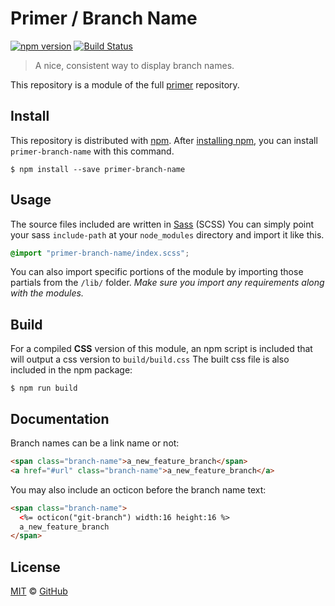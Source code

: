 # Primer / Branch Name

[![npm version](https://img.shields.io/npm/v/primer-branch-name.svg)](https://www.npmjs.org/package/primer-branch-name)
[![Build Status](https://travis-ci.org/primer/primer.svg?branch=master)](https://travis-ci.org/primer/primer)

> A nice, consistent way to display branch names.

This repository is a module of the full [primer][primer] repository.

## Install

This repository is distributed with [npm]. After [installing npm][install-npm], you can install `primer-branch-name` with this command.

```
$ npm install --save primer-branch-name
```

## Usage

The source files included are written in [Sass][sass] (SCSS) You can simply point your sass `include-path` at your `node_modules` directory and import it like this.

```scss
@import "primer-branch-name/index.scss";
```

You can also import specific portions of the module by importing those partials from the `/lib/` folder. _Make sure you import any requirements along with the modules._

## Build

For a compiled **CSS** version of this module, an npm script is included that will output a css version to `build/build.css` The built css file is also included in the npm package:

```
$ npm run build
```

## Documentation

<!-- %docs
title: Branch name
status: Stable
-->

Branch names can be a link name or not:

```html
<span class="branch-name">a_new_feature_branch</span>
<a href="#url" class="branch-name">a_new_feature_branch</a>
```

You may also include an octicon before the branch name text:

```html
<span class="branch-name">
  <%= octicon("git-branch") width:16 height:16 %>
  a_new_feature_branch
</span>
```

<!-- %enddocs -->

## License

[MIT](./LICENSE) &copy; [GitHub](https://github.com/)

[primer]: https://github.com/primer/primer
[docs]: http://primer.github.io/
[npm]: https://www.npmjs.com/
[install-npm]: https://docs.npmjs.com/getting-started/installing-node
[sass]: http://sass-lang.com/
